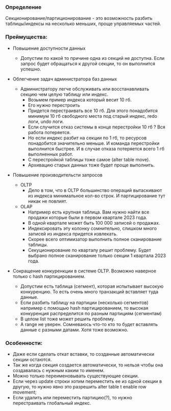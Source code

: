 ### Определение
Секционирование/партиционирование - это возможность разбить таблицы/индексы на несколько меньших, проще управляемых частей.
  
### Преймущества:
  - Повышение доступности данных
    - Допустим по какой то причине одна из секций не доступна. Если запрос будет обращаться к другой секции, то он выполнится успешно.

  - Облегчение задач администратора баз данных 
    - Администратору легче обслуживать или восстанавливать секцию чем целую таблицу или индекс.
	  - Возьмем пример индекса который весит 10 гб.
	  - Его нужно перестроить 
	  - Придется перестраивать все 10 гб. Для этого понадобится минимум 10 гб свободного места под старый индекс, redo логи, undo логи.
	  - Если случится отказ системы в конце перестройки 10 гб ? Вся работа потеряется.
      - Но если индекс разбит на секции по 1 гб, то ресурсов понадобится значительно меньше. И команда перестройки выполнится быстрее. И в случае отказа потеряется всего 1 гб выполненных работ.
      - С перестройкой таблицы тоже самое (alter table move).
      - Архивацию старых данных тоже будет проще выполнить.	  
  
  - Повышение производительсти запросов
	  - OLTP
  	    - Дело в том, что в OLTP большинство операций вытаскивают из индекса минимальное кол-во строк. И партицирование тут никак не повлият. 
	  - OLAP
	    - Например есть крупная таблица. Вам нужно найти все продажи которые были в первом квартале 2023 года.
		- В одной квартале может быть 100 000 записей о продажах. 
		- Индексировать эту колонку сомнительно, слишком много записей из индекса придется извлекать. 
		- Скорее всего оптимизатор выполнить полное сканирование таблицы.
		- Секуционирование по кварталу решит проблему. Будет выбрано полное сканирование только секции 1 квартала 2023 года.
  
  - Сокращение конкуренкции в системе OLTP. Возможно наверное только с hash партицированием.
    - Допустим есть таблица (сегмент), которая испытывает высокую конкуренцию. То есть очень много транзакций вставляет туда данные.
	- Если разбить таблицу на партиции (несколько сегментов) например с помощью hash партицированием, то высокая конкуренция распределится по разным партициям (сегментам)
	- В целом list тоже может решить проблему. 
	- А range не уверен. Сомневаюсь что-то кто то будет вставлять данные с разными датами. Хотя тоже возможно.


### Особенности:
  - Даже если сделать откат вставки, то созданные автоматически секции остаются.
  - Так же когда секция создается автоматически, то нельзя чтобы она создавалась с нужным каким то именем. 
  - Можно только переименовывать существующие секции.
  - Если через update строки хотим переместить ее из одной секции в другую, то нужно явно это разрешить alter table t enable row movement;
  - Если удалить или переместить партицию(?), то нужно перестраивать глобальный индекс.